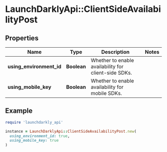 # LaunchDarklyApi::ClientSideAvailabilityPost

## Properties

| Name | Type | Description | Notes |
| ---- | ---- | ----------- | ----- |
| **using_environment_id** | **Boolean** | Whether to enable availability for client-side SDKs. |  |
| **using_mobile_key** | **Boolean** | Whether to enable availability for mobile SDKs. |  |

## Example

```ruby
require 'launchdarkly_api'

instance = LaunchDarklyApi::ClientSideAvailabilityPost.new(
  using_environment_id: true,
  using_mobile_key: true
)
```


